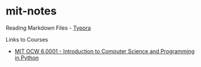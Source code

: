 # mit-notes

Reading Markdown Files - [Typora](https://typora.io/)

Links to Courses
- [MIT OCW 6.0001 - Introduction to Computer Science and Programming in Python](https://ocw.mit.edu/courses/electrical-engineering-and-computer-science/6-0001-introduction-to-computer-science-and-programming-in-python-fall-2016/)
